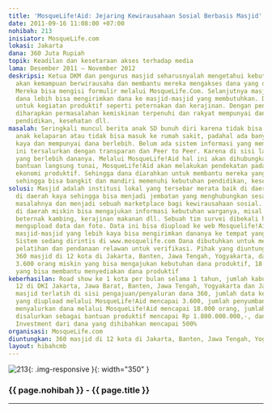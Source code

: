 ```yaml
---
title: 'MosqueLife!Aid: Jejaring Kewirausahaan Sosial Berbasis Masjid'
date: 2011-09-16 11:08:00 +07:00
nohibah: 213
inisiator: MosqueLife.com
lokasi: Jakarta
dana: 360 Juta Rupiah
topik: Keadilan dan kesetaraan akses terhadap media
lama: Desember 2011 – November 2012
deskripsi: Ketua DKM dan pengurus masjid seharusnyalah mengetahui kebutuhan warganya
  akan kemampuan berwirausaha dan membantu mereka mengakses dana yang dibutuhkan.
  Mereka bisa mengisi formulir melalui MosqueLife.Com. Selanjutnya masjid-masjid dengan
  dana lebih bisa mengirimkan dana ke masjid-masjid yang membutuhkan. Dana ini didorong
  untuk kegiatan produktif seperti peternakan dan kerajinan. Dengan peningkatan ekonomi
  diharapkan permasalahan kemiskinan terpenuhi dan rakyat mempunyai dana untuk membayar
  pendidikan, kesehatan dll.
masalah: Seringkali muncul berita anak SD bunuh diri karena tidak bisa bayar SPP atau
  anak kelaparan atau tidak bisa masuk ke rumah sakit, padahal ada banyak masjid yang
  kaya dan mempunyai dana berlebih. Belum ada sistem informasi yang membantu dana
  ini tersalurkan dengan transparan dan Peer to Peer. Karena di sisi lain banyak masjid
  yang berlebih dananya. Melalui MosqueLife!Aid hal ini akan dihubungkan. Tetapi beyond
  bantuan langsung tunai, MosqueLife!Aid akan melakukan pendekatan pada proyek-proyek
  ekonomi produktif. Sehingga dana diarahkan untuk membantu mereka yang membutuhkan
  sehingga bisa bangkit dan mandiri memenuhi kebutuhan pendidikan, kesehatan dll
solusi: Masjid adalah institusi lokal yang tersebar merata baik di daerah miskin maupun
  di daerah kaya sehingga bisa menjadi jembatan yang menghubungkan sesama rakyat memecahkan
  masalahnya dan menjadi sebuah marketplace bagi kewirausahaan sosial. Pengurus masjid
  di daerah miskin bisa mengajukan informasi kebutuhan warganya, misal dana untuk
  beternak kambing, kerajinan makanan dll. Sebuah tim survei dibekali handphone bisa
  mengupload data dan foto. Data ini bisa diupload ke web Mosquelife!Aid. Netter maupun
  masjid-masjid yang lebih kaya bisa mengirimkan dananya ke tempat yang membutuhkan.
  Sistem sedang dirintis di www.mosquelife.com Dana dibutuhkan untuk menyebarluaskan
  pelatihan dan pendanaan relawan untuk verifikasi. Pihak yang diuntungkan adalah
  360 masjid di 12 kota di Jakarta, Banten, Jawa Tengah, Yogyakarta, dan Jawa Timur,
  3.600 orang miskin yang bisa mengajukan kebutuhan dana produktif, 18.000 orang kaya
  yang bisa membantu menyediakan dana produktif
keberhasilan: Road show ke 1 kota per bulan selama 1 tahun, jumlah kabupaten/kota
  12 di DKI Jakarta, Jawa Barat, Banten, Jawa Tengah, Yogyakarta dan Jawa Timur, jumlah
  masjid terlatih di sisi pengajuan/penyaluran dana 360, jumlah data kebutuhan dana
  yang diupload melalui MosqueLife!Aid mencapai 3.600, jumlah penyumbang dana yang
  menyalurkan dana melalui MosqueLife!Aid mencapai 18.000 orang, jumlah dana yang
  disalurkan sebagai bantuan produktif mencapai Rp 1.800.000.000,-, dan return on
  Investment dari dana yang dihibahkan mencapai 500%
organisasi: MosqueLife.com
diuntungkan: 360 masjid di 12 kota di Jakarta, Banten, Jawa Tengah, Yogyakarta, dan Jawa Timur, 3.600 orang miskin yang bisa mengajukan kebutuhan dana produktif, 18.000 orang kaya yang bisa membantu menyediakan dana produktif
layout: hibahcmb
---
```


![213](/static/img/hibahcmb/213.png){: .img-responsive }{: width="350" }

### {{ page.nohibah }} - {{ page.title }}

---
